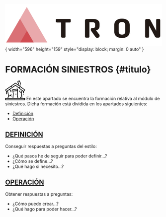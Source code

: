 ![Imagen TRON](./00-Imagen/logo-TRON.png){ width="596" height="159" style="display: block; margin: 0 auto" }

# FORMACIÓN SINIESTROS {#titulo}

![Imagen Siniestros](./00-Imagen/Icono-Siniestro.png "FORMACIÓN") En este apartado se encuentra la formación relativa al módulo de siniestros. Dicha formación está dividida en los apartados siguientes:

- [Definición](../../../../01-TRON/02-Formacion/01-Modulos/04-Siniestros/01-Definicion/FORMACION-Siniestros-Definicion.md#titulo)
- [Operación](../../../../01-TRON/02-Formacion/01-Modulos/04-Siniestros/02-Operacion/FORMACION-Siniestros-Operacion.md#titulo)

## [DEFINICIÓN]()  
Conseguir respuestas a preguntas del estilo:

- ¿Qué pasos he de seguir para poder definir...?
- ¿Cómo se define...?
- ¿Qué hago si necesito...?

## [OPERACIÓN](../../../../01-TRON/02-Operacion/FORMACION-Siniestros-Operacion.md)
Obtener respuestas a preguntas:

- ¿Cómo puedo crear...?
- ¿Qué hago para poder hacer...?
